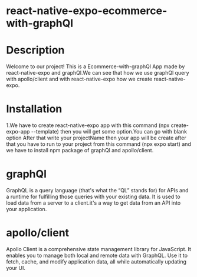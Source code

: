 # react-native-expo-ecommerce-with-graphQl

# Description
Welcome to our project! This is a Ecommerce-with-graphQl App made by react-native-expo and graphQl.We can see that how we use graphQl query with apollo/client and with react-native-expo how we create react-native-expo.

# Installation
1.We have to create react-native-expo app with this command (npx create-expo-app --template) then
you will get some option.You can go with blank option After that write your projectName then your app will be create after that you have to run to your project from this command (npx expo start) and we have to install npm package of graphQl and apollo/client.


# graphQl
GraphQL is a query language (that's what the “QL” stands for) for APIs and a runtime for fulfilling those queries with your existing data. It is used to load data from a server to a client.it's a way to get data from an API into your application.
# apollo/client
Apollo Client is a comprehensive state management library for JavaScript. It enables you to manage both local and remote data with GraphQL. Use it to fetch, cache, and modify application data, all while automatically updating your UI.



